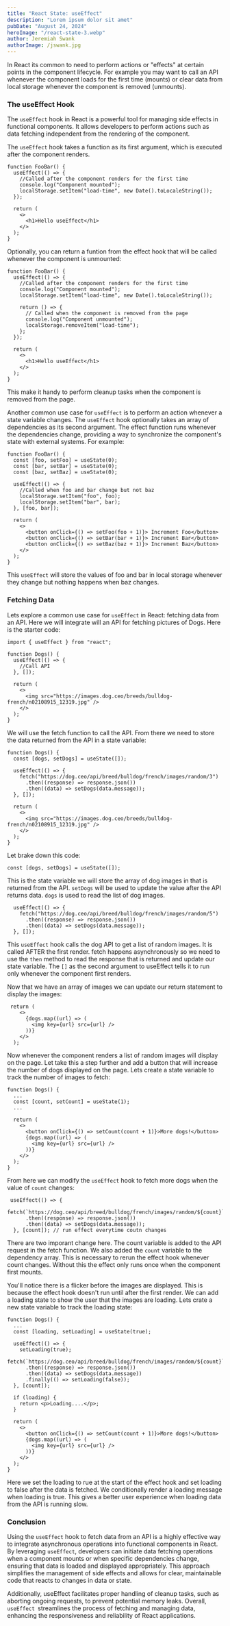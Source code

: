 ```yaml
---
title: "React State: useEffect"
description: "Lorem ipsum dolor sit amet"
pubDate: "August 24, 2024"
heroImage: "/react-state-3.webp"
author: Jeremiah Swank
authorImage: /jswank.jpg
---
```


In React its common to need to perform actions or "effects" at certain points in the component lifecycle. For example you may want to call an API whenever the component loads for the first time (mounts) or clear data from local storage whenever the component is removed (unmounts).

### The useEffect Hook

The `useEffect` hook in React is a powerful tool for managing side effects in functional components. It allows developers to perform actions such as data fetching independent from the rendering of the component. 

The `useEffect` hook takes a function as its first argument, which is executed after the component renders.

```tsx
function FooBar() {
  useEffect(() => { 
    //Called after the component renders for the first time
    console.log("Component mounted");
    localStorage.setItem("load-time", new Date().toLocaleString());
  });

  return (
    <>
      <h1>Hello useEffect</h1>
    </>
  );
}
```

Optionally, you can return a funtion from the effect hook that will be called whenever the component is unmounted:

```tsx
function FooBar() {
  useEffect(() => {
    //Called after the component renders for the first time
    console.log("Component mounted");
    localStorage.setItem("load-time", new Date().toLocaleString());

    return () => {
      // Called when the component is removed from the page
      console.log("Component unmounted");
      localStorage.removeItem("load-time");
    };
  });

  return (
    <>
      <h1>Hello useEffect</h1>
    </>
  );
}
```

This make it handy to perform cleanup tasks when the component is removed from the page.

Another common use case for `useEffect` is to perform an action whenever a state variable changes. The `useEffect` hook optionally takes an array of dependencies as its second argument. The effect function runs whenever the dependencies change, providing a way to synchronize the component's state with external systems. For example:

```tsx
function FooBar() {
  const [foo, setFoo] = useState(0);
  const [bar, setBar] = useState(0);
  const [baz, setBaz] = useState(0);

  useEffect(() => {
    //Called when foo and bar change but not baz
    localStorage.setItem("foo", foo);
    localStorage.setItem("bar", bar);
  }, [foo, bar]);

  return (
    <>
      <button onClick={() => setFoo(foo + 1)}> Increment Foo</button>
      <button onClick={() => setBar(bar + 1)}> Increment Bar</button>
      <button onClick={() => setBaz(baz + 1)}> Increment Baz</button>
    </>
  );
}
```

This `useEffect` will store the values of foo and bar in local storage whenever they change but nothing happens when baz changes.

### Fetching Data

Lets explore a common use case for `useEffect` in React: fetching data from an API. Here we will integrate will an API for fetching pictures of Dogs. Here is the starter code:

```tsx
import { useEffect } from "react";

function Dogs() {
  useEffect(() => {
    //Call API
  }, []);

  return (
    <>
      <img src="https://images.dog.ceo/breeds/bulldog-french/n02108915_12319.jpg" />
    </>
  );
}
```

We will use the fetch function to call the API. From there we need to store the data returned from the API in a state variable:

```tsx
function Dogs() {
  const [dogs, setDogs] = useState([]);

  useEffect(() => {
    fetch("https://dog.ceo/api/breed/bulldog/french/images/random/3")
      .then((response) => response.json())
      .then((data) => setDogs(data.message));
  }, []);

  return (
    <>
      <img src="https://images.dog.ceo/breeds/bulldog-french/n02108915_12319.jpg" />
    </>
  );
}
```

Let brake down this code:

```tsx
const [dogs, setDogs] = useState([]);
```
This is the state variable we will store the array of dog images in that is returned from the API. `setDogs` will be used to update the value after the API returns data. `dogs` is used to read the list of dog images.

```tsx
  useEffect(() => {
    fetch("https://dog.ceo/api/breed/bulldog/french/images/random/5")
      .then((response) => response.json())
      .then((data) => setDogs(data.message));
  }, []);
```

This `useEffect` hook calls the dog API to get a list of random images. It is called AFTER the first render. fetch happens asynchronously so we need to use the `then` method to read the response that is returned and update our state variable. The `[]` as the second argument to useEffect tells it to run only whenever the component first renders.

Now that we have an array of images we can update our return statement to display the images:

```tsx
 return (
    <>
      {dogs.map((url) => (
        <img key={url} src={url} />
      ))}
    </>
  );
```
Now whenever the component renders a list of random images will display on the page. Let take this a step further and add a button that will increase the number of dogs displayed on the page. Lets create a state variable to track the number of images to fetch:

```tsx
function Dogs() {
  ...
  const [count, setCount] = useState(1);
  ...

  return (
    <>
      <button onClick={() => setCount(count + 1)}>More dogs!</button>
      {dogs.map((url) => (
        <img key={url} src={url} />
      ))}
    </>
  );
}
```

From here we can modify the `useEffect` hook to fetch more dogs when the value of `count` changes:

```tsx
 useEffect(() => {
    fetch(`https://dog.ceo/api/breed/bulldog/french/images/random/${count}`)
      .then((response) => response.json())
      .then((data) => setDogs(data.message));
  }, [count]); // run effect everytime coutn changes
```

There are two imporant change here. The count variable is added to the API request in the fetch function. We also added the `count` variable to the dependency array. This is necessary to rerun the effect hook whenever count changes. Without this the effect only runs once when the component first mounts.

You'll notice there is a flicker before the images are displayed. This is because the effect hook doesn't run until after the first render. We can add a loading state to show the user that the images are loading. Lets crate a new state variable to track the loading state:

```tsx
function Dogs() {
  ...
  const [loading, setLoading] = useState(true);

  useEffect(() => {
    setLoading(true);
    fetch(`https://dog.ceo/api/breed/bulldog/french/images/random/${count}`)
      .then((response) => response.json())
      .then((data) => setDogs(data.message))
      .finally(() => setLoading(false));
  }, [count]);

  if (loading) {
    return <p>Loading....</p>;
  }

  return (
    <>
      <button onClick={() => setCount(count + 1)}>More dogs!</button>
      {dogs.map((url) => (
        <img key={url} src={url} />
      ))}
    </>
  );
}
```

Here we set the loading to rue at the start of the effect hook and set loading to false after the data is fetched. We conditionally render a loading message when loading is true. This gives a better user experience when loading data from the API is running slow.

### Conclusion

Using the `useEffect` hook to fetch data from an API is a highly effective way to integrate asynchronous operations into functional components in React. By leveraging `useEffect`, developers can initiate data fetching operations when a component mounts or when specific dependencies change, ensuring that data is loaded and displayed appropriately. This approach simplifies the management of side effects and allows for clear, maintainable code that reacts to changes in data or state. 

Additionally, useEffect facilitates proper handling of cleanup tasks, such as aborting ongoing requests, to prevent potential memory leaks. Overall, `useEffect `streamlines the process of fetching and managing data, enhancing the responsiveness and reliability of React applications.
